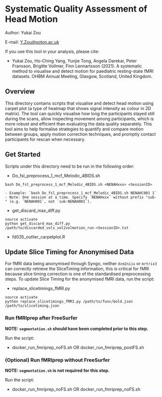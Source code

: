 # Systematic Quality Assessment of Head Motion

Author: Yukai Zou

E-mail: Y.Zou@soton.ac.uk

If you use this tool in your analysis, please cite:

 - Yukai Zou, Ho-Ching Yang, Yunjie Tong, Angela Darekar, Peter Fransson, Brigitte Vollmer, Finn Lennartsson (2021). A systematic method to visualise and detect motion for paediatric resting-state fMRI datasets. OHBM Annual Meeting, Glasgow, Scotland, United Kingdom.

## Overview

This directory contains scripts that visualise and detect head motion using carpet plot (a type of heatmap that shows signal intensity as colour in 2D matrix). The tool can quickly visualise how long the participants stayed still during the scans, allow inspecting movement among participants, which is more robust and efficient than evaluating the data quality separately. This tool aims to help formalise strategies to quantify and compare motion between groups, apply motion correction techniques, and promptly contact participants for rescan when necessary.



## Get Started

Scripts under this directory need to be run in the following order:

- Do_fsl_preprocess_1_mcf_Melodic_4BIDS.sh
```
bash Do_fsl_preprocess_1_mcf_Melodic_4BIDS.sh <NENAHxxx> <SessionID>
```
    - Example: `bash Do_fsl_preprocess_1_mcf_Melodic_4BIDS.sh NENAHC001 1`
    - Note: One session at a time. Specify `NENAHxxx` without prefix "sub-" (e.g. `NENAH001`, not `sub-NENAH001`).
- get_discard_max_diff.py
```
source activate
python get_discard_max_diff.py /path/to/discarded_vols_vol2volmotion_run-<SessionID>.txt
```
- fd035_outlier_carpetplot.R

## Update Slice Timing for Anonymised Data

For fMRI data being anonymised through Syngo, neither `dcm2niix` or `mrtrix3` can correctly retrieve the SliceTiming information, this is critical for fMRI because slice timing correction is one of the standardised preprocessing steps. To update Slice Timing for the anonymised fMRI data, run the script:

- replace_slicetimings_fMRI.py
```
source activate
python replace_slicetimings_fMRI.py /path/to/func/bold.json /path/to/slicetiming.json
```
### Run fMRIprep after FreeSurfer

**NOTE: `segmentation.sh` should have been completed prior to this step.**

Run the script:

- docker_run_fmriprep_noFS.sh OR docker_run_fmriprep_postFS.sh

### (Optional) Run fMRIprep without FreeSurfer

**NOTE: `segmentation.sh` is not required for this step.**

Run the script:

- docker_run_fmriprep_noFS.sh OR docker_run_fmriprep_noFS.sh
